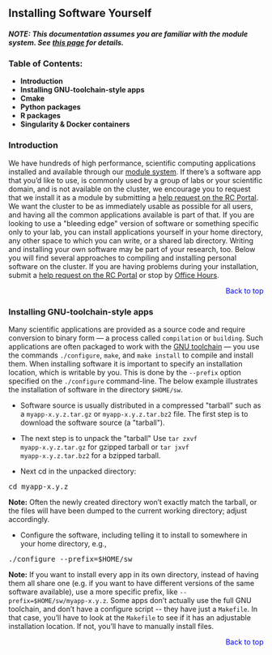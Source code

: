 ## Installing Software Yourself

#### *NOTE: This documentation assumes you are familiar with the module system. See [this page](https://docs.rc.fas.harvard.edu/kb/modules-intro/) for details.*

<h3><b><a name="contents">Table of Contents:</a></b></h3>
<ul>
<li><a href="#intro" style="text-decoration:none"><b>Introduction</b></a></li>

<li><a href="#gnu" style="text-decoration:none"><b>Installing GNU-toolchain-style apps</b></a></li>
<li><a href="#cmake" style="text-decoration:none"><b>Cmake</b></a></li>
<li><a href="#python" style="text-decoration:none"><b>Python packages</font></b></a></li>
<li><a href="#r" style="text-decoration:none"><b>R packages</b></a></li>
<li><a href="#containers" style="text-decoration:none"><b>Singularity & Docker containers</b></a></li>
</ul>

<h3><b><a name="intro">Introduction</a></b></h3>

We have hundreds of high performance, scientific computing applications installed and available through our [module system](https://docs.rc.fas.harvard.edu/kb/modules-intro/). If there’s a software app that you’d like to use, is commonly used by a group of labs or your scientific domain, and is not available on the cluster, we encourage you to request that we install it as a module by submitting a [help request on the RC Portal](https://portal.rc.fas.harvard.edu/rcrt/submit_ticket). We want the cluster to be as immediately usable as possible for all users, and having all the common applications available is part of that.
If you are looking to use a "bleeding edge" version of software or something specific only to your lab, you can install applications yourself in your home directory, any other space to which you can write, or a shared lab directory. Writing and installing your own software may be part of your research, too. Below you will find several approaches to compiling and installing personal software on the cluster. If you are having problems during your installation, submit a [help request on the RC Portal](https://portal.rc.fas.harvard.edu/rcrt/submit_ticket) or stop by [Office Hours](https://www.rc.fas.harvard.edu/training/office-hours/).

<div align="right"><a href="#contents" style="text-decoration:none"><font color ="blue">Back to top</font></a></div>

<h3><b><a name="gnu">Installing GNU-toolchain-style apps</a></b></h3>

Many scientific applications are provided as a source code and require conversion to binary form — a process called <code>compilation</code> or <code>building</code>. Such applications are often packaged to work with the [GNU toolchain](https://en.wikipedia.org/wiki/GNU_toolchain) — you use the commands <code>./configure</code>, <code>make</code>, and <code>make install</code> to compile and install them. When installing software it is important to specify an installation location, which is writable by you. This is done by the <code>--prefix</code> option specified on the <code>./configure</code> command-line. The below example illustrates the installation of software in the directory <code>$HOME/sw</code>.

* Software source is usually distributed in a compressed "tarball" such as a <code>myapp-x.y.z.tar.gz</code> or <code>myapp-x.y.z.tar.bz2</code> file. The first step is to download the software source (a "tarball").

* The next step is to unpack the "tarball" Use <code>tar zxvf myapp-x.y.z.tar.gz</code> for gzipped tarball or <code>tar jxvf myapp-x.y.z.tar.bz2</code> for a bzipped tarball.

* Next cd in the unpacked directory:
<pre>cd myapp-x.y.z</pre>

**Note:** Often the newly created directory won’t exactly match the tarball, or the files will have been dumped to the current working directory; adjust accordingly.

* Configure the software, including telling it to install to somewhere in your home directory, e.g.,
<pre>./configure --prefix=$HOME/sw</pre>

**Note:** If you want to install every app in its own directory, instead of having them all share one (e.g. if you want to have different versions of the same software available), use a more specific prefix, like <code>--prefix=$HOME/sw/myapp-x.y.z</code>.
Some apps don’t actually use the full GNU toolchain, and don’t have a configure script -- they have just a <code>Makefile</code>. In that case, you’ll have to look at the <code>Makefile</code> to see if it has an adjustable installation location. If not, you’ll have to manually install files.

<div align="right"><a href="#contents" style="text-decoration:none"><font color ="blue">Back to top</font></a></div>